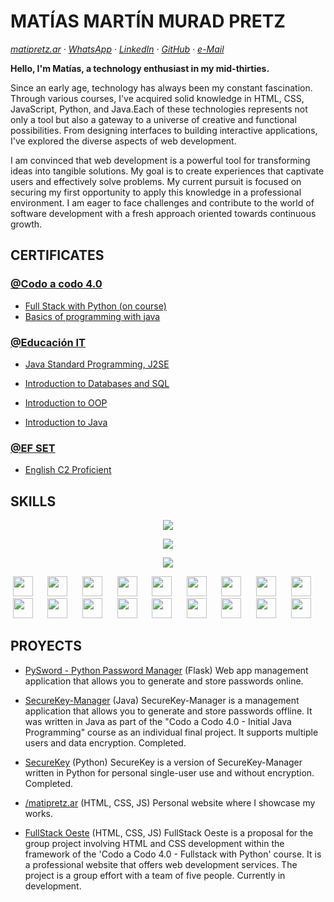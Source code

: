 # MATÍAS MARTÍN MURAD PRETZ  

_[matipretz.ar](https://matipretz.ar/) · [WhatsApp](https://tinyurl.com/acces1) · [LinkedIn](https://www.linkedin.com/in/matipretz/) · [GitHub](https://github.com/matipretz) · [e-Mail](mailto:mati.pretz+dev@googlemail.com?subject=[CV])_  


**Hello, I'm Matías, a technology enthusiast in my mid-thirties.**

Since an early age, technology has always been my constant fascination. Through various courses, I've acquired solid knowledge in HTML, CSS, JavaScript, Python, and Java.Each of these technologies represents not only a tool but also a gateway to a universe of creative and functional possibilities. From designing interfaces to building interactive applications, I've explored the diverse aspects of web development.

I am convinced that web development is a powerful tool for transforming ideas into tangible solutions. My goal is to create experiences that captivate users and effectively solve problems. My current pursuit is focused on securing my first opportunity to apply this knowledge in a professional environment. I am eager to face challenges and contribute to the world of software development with a fresh approach oriented towards continuous growth.

## CERTIFICATES

### [@Codo a codo 4.0](https://agenciadeaprendizaje.bue.edu.ar/codo-a-codo/)

- [Full Stack with Python (on course)]()
- [Basics of programming with java](https://drive.google.com/file/d/1NRTS0h5E0a1epArzntPvWQ2vxd34Y-Yu)

### [@Educación IT](https://www.educacionit.com/)

-  [Java Standard Programming, J2SE](https://www.educacionit.com/perfil/matias-martin-murad-pretz-225217/certificado/25229)

- [Introduction to Databases and SQL](https://www.educacionit.com/perfil/matias-martin-murad-pretz-225217/certificado/27282)

- [Introduction to OOP](https://www.educacionit.com/perfil/matias-martin-murad-pretz-225217/certificado/25209)

- [Introduction to Java](https://www.educacionit.com/perfil/matias-martin-murad-pretz-225217/certificado/26726)

### [@EF SET](https://www.efset.org/)

- [English C2 Proficient](https://www.efset.org/cert/oiXghv)


## SKILLS
  <p align="center">
    <a href="https://skillicons.dev">
      <img src="https://skillicons.dev/icons?i=html,css,js,ts,bootstrap,tailwind,react,github,vscode" />
    </a>
  </p>
  <p align="center">
    <a href="https://skillicons.dev">
      <img src="https://skillicons.dev/icons?i=express,graphql,mongodb,nextjs,nodejs,vercel" />
    </a>
  </p>

<p align="center">
    <a href="https://skillicons.dev">
      <img src="https://skillicons.dev/icons?i=java,py" />
    </a>
  </p>
  
<div align="center">
    <img height="32" width="32" src="https://cdn.simpleicons.org/visualstudiocode" />&nbsp; &nbsp; &nbsp;
    <img height="32" width="32" src="https://cdn.simpleicons.org/linux" />&nbsp; &nbsp; &nbsp;
    <img height="32" width="32" src="https://cdn.simpleicons.org/ubuntu" />&nbsp; &nbsp; &nbsp;
    <img height="32" width="32" src="https://cdn.simpleicons.org/windowsterminal" />&nbsp; &nbsp; &nbsp;
    <img height="32" width="32" src="https://cdn.simpleicons.org/html5" />&nbsp; &nbsp; &nbsp;
    <img height="32" width="32" src="https://cdn.simpleicons.org/css3" />&nbsp; &nbsp; &nbsp;
    <img height="32" width="32" src="https://cdn.simpleicons.org/javascript" />&nbsp; &nbsp; &nbsp;
    <img height="32" width="32" src="https://cdn.simpleicons.org/bootstrap" />&nbsp; &nbsp; &nbsp;    
    <img height="32" width="32" src="https://cdn.simpleicons.org/markdown/_/eee" />&nbsp; &nbsp; &nbsp;
    <img height="32" width="32" src="https://cdn.simpleicons.org/git" />&nbsp; &nbsp; &nbsp;
    <img height="32" width="32" src="https://cdn.simpleicons.org/github/_/eee" />&nbsp; &nbsp; &nbsp;
    <img height="32" width="32" src="https://cdn.simpleicons.org/mysql" />&nbsp; &nbsp; &nbsp;
    <img height="32" width="32" src="https://cdn.simpleicons.org/openjdk" />&nbsp; &nbsp; &nbsp;
    <img height="32" width="32" src="https://cdn.simpleicons.org/python" />&nbsp; &nbsp; &nbsp;
    <img height="32" width="32" src="https://cdn.simpleicons.org/flask/_/eee" />&nbsp; &nbsp; &nbsp;
    <img height="32" width="32" src="https://cdn.simpleicons.org/jinja" />&nbsp; &nbsp; &nbsp;
    <img height="32" width="32" src="https://cdn.simpleicons.org/sqlalchemy" />&nbsp; &nbsp; &nbsp;
    <img height="32" width="32" src="https://cdn.simpleicons.org/sqlite" />&nbsp; &nbsp; &nbsp;
</div>


## PROYECTS

- [PySword - Python Password Manager](https://matipretz.ar/Py_Sword/) (Flask)
    Web app management application that allows you to generate and store passwords online.
- [SecureKey-Manager](http://github.com/matipretz/SecureKey-Manager) (Java)
    SecureKey-Manager is a management application that allows you to generate and store passwords offline. It was written in Java as part of the "Codo a Codo 4.0 - Initial Java Programming" course as an individual final project. It supports multiple users and data encryption. Completed.
- [SecureKey](http://github.com/matipretz/SecureKey) (Python)
    SecureKey is a version of SecureKey-Manager written in Python for personal single-user use and without encryption. Completed.

- [/matipretz.ar](http://matipretz.ar) (HTML, CSS, JS)
    Personal website where I showcase my works.
- [FullStack Oeste](http://matipretz.ar/fullstackoeste) (HTML, CSS, JS)
    FullStack Oeste is a proposal for the group project involving HTML and CSS development within the framework of the 'Codo a Codo 4.0 - Fullstack with Python' course. It is a professional website that offers web development services. The project is a group effort with a team of five people. Currently in development.


